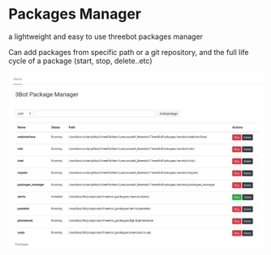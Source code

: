 # Packages Manager
a lightweight and easy to use threebot packages manager

Can add packages from specific path or a git repository, and the full life cycle of a package (start, stop, delete..etc)

![packagemanager](./images/image1.jpg)
